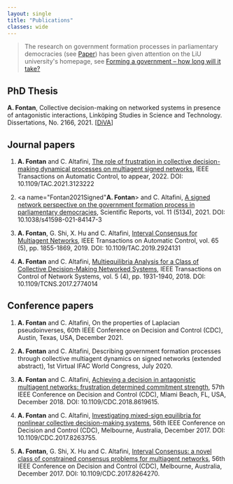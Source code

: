 ```yaml
---
layout: single
title: "Publications"
classes: wide
---
```


>The research on government formation processes in parliamentary democracies (see [Paper](#Fontan2021Signed)) has been given attention on the LiU university's homepage, see [Forming a government – how long will it take?](https://liu.se/en/news-item/hur-lang-tid-tar-det-att-bilda-regering-efter-ett-val)

## PhD Thesis 
**A. Fontan**, Collective decision-making on networked systems in presence of antagonistic interactions, Linköping Studies in Science and Technology. Dissertations, No. 2166, 2021.
[[DiVA](http://liu.diva-portal.org/smash/record.jsf?pid=diva2%3A1585664&dswid=-8741)]

## Journal papers 
1. **A. Fontan** and C. Altafini, [The role of frustration in collective decision-making dynamical processes on multiagent signed networks](https://ieeexplore.ieee.org/document/9591259), IEEE Transactions on Automatic Control, to appear, 2022. DOI: 10.1109/TAC.2021.3123222

1. <a name="Fontan2021Signed"**A. Fontan**></a> and C. Altafini, [A signed network perspective on the government formation process in parliamentary democracies](https://www.nature.com/articles/s41598-021-84147-3), Scientific Reports, vol. 11 (5134), 2021. DOI: 10.1038/s41598-021-84147-3

1. **A. Fontan**, G. Shi, X. Hu and C. Altafini, [Interval Consensus for Multiagent Networks](https://ieeexplore.ieee.org/document/8742903), IEEE Transactions on Automatic Control, vol. 65 (5), pp. 1855-1869, 2019.
DOI: 10.1109/TAC.2019.2924131

1. **A. Fontan** and C. Altafini, [Multiequilibria Analysis for a Class of Collective Decision-Making Networked Systems](https://ieeexplore.ieee.org/document/8110687), IEEE Transactions on Control of Network Systems, vol. 5 (4), pp. 1931-1940, 2018. DOI: 10.1109/TCNS.2017.2774014

## Conference papers 
1. **A. Fontan** and C. Altafini, On the properties of Laplacian pseudoinverses, 60th IEEE Conference on Decision and Control (CDC), Austin, Texas, USA, December 2021.

1. **A. Fontan** and C. Altafini, Describing government formation processes through collective multiagent dynamics on signed networks (extended abstract), 1st Virtual IFAC World Congress, July 2020.

1. **A. Fontan** and C. Altafini, [Achieving a decision in antagonistic multiagent networks: frustration determined commitment strength](https://ieeexplore.ieee.org/document/8619615), 57th IEEE Conference on Decision and Control (CDC), Miami Beach, FL, USA, December 2018.
DOI: 10.1109/CDC.2018.8619615.

1. **A. Fontan** and C. Altafini, [Investigating mixed-sign equilibria for nonlinear collective decision-making systems](https://ieeexplore.ieee.org/document/8263755), 56th IEEE Conference on Decision and Control (CDC), Melbourne, Australia, December 2017.
DOI: 10.1109/CDC.2017.8263755.

1. **A. Fontan**, G. Shi, X. Hu and C. Altafini, [Interval Consensus: a novel class of constrained consensus problems for multiagent networks](https://ieeexplore.ieee.org/document/8264270), 56th IEEE Conference on Decision and Control (CDC), Melbourne, Australia, December 2017.
DOI: 10.1109/CDC.2017.8264270.
